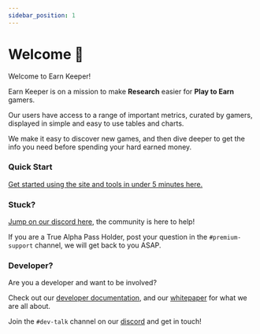 ```yaml
---
sidebar_position: 1
---
```


# Welcome 👋

Welcome to Earn Keeper!

Earn Keeper is on a mission to make **Research** easier for **Play to Earn** gamers.

Our users have access to a range of important metrics, curated by gamers, displayed in simple and easy to use tables and charts.

We make it easy to discover new games, and then dive deeper to get the info you need before spending your hard earned money.

### Quick Start

[Get started using the site and tools in under 5 minutes here.](./quick-start.md)

### Stuck?

[Jump on our discord here](https://discord.gg/RHnnWBAkes), the community is here to help!

If you are a True Alpha Pass Holder, post your question in the `#premium-support` channel, we will get back to you ASAP.

### Developer?

Are you a developer and want to be involved? 

Check out our [developer documentation](../developer/welcome.md), and our [whitepaper](https://docs.earnkeeper.io/whitepaper) for what we are all about.

Join the `#dev-talk` channel on our [discord](https://discord.gg/RHnnWBAkes) and get in touch!